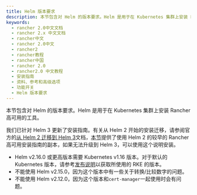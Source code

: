 ```yaml
---
title: Helm 版本要求
description: 本节包含对 Helm 的版本要求。Helm 是用于在 Kubernetes 集群上安装 Rancher 高可用的工具。
keywords:
  - rancher 2.0中文文档
  - rancher 2.x 中文文档
  - rancher中文
  - rancher 2.0中文
  - rancher2
  - rancher教程
  - rancher中国
  - rancher 2.0
  - rancher2.0 中文教程
  - 安装指南
  - 资料、参考和高级选项
  - 功能开关
  - Helm 版本要求
---
```


本节包含对 Helm 的版本要求。Helm 是用于在 Kubernetes 集群上安装 Rancher 高可用的工具。

我们已针对 Helm 3 更新了安装指南。有关从 Helm 2 开始的安装迁移，请参阅官方的[从 Helm 2 迁移到 Helm 3](https://helm.sh/blog/migrate-from-helm-v2-to-helm-v3/)文档，[本节](/docs/installation/options/helm2/_index/)提供了使用 Helm 2 的较早的 Rancher 高可用安装指南的副本，如果无法升级到 Helm 3，可以使用这个说明安装。

- Helm v2.16.0 或更高版本需要 Kubernetes v1.16 版本。对于默认的 Kubernetes 版本，请参考[发布说明](https://github.com/rancher/rke/releases)以获取所使用的 RKE 的版本。
- 不能使用 Helm v2.15.0，因为这个版本中有一些关于转换/比较数字的问题。
- 不能使用 Helm v2.12.0，因为这个版本和`cert-manager`一起使用时会有问题。
